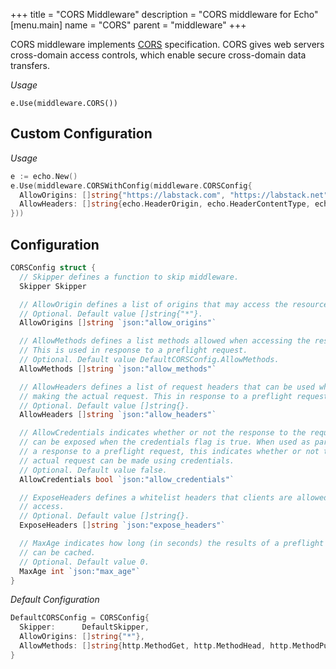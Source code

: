 +++
title = "CORS Middleware"
description = "CORS middleware for Echo"
[menu.main]
  name = "CORS"
  parent = "middleware"
+++

CORS middleware implements [CORS](http://www.w3.org/TR/cors) specification.
CORS gives web servers cross-domain access controls, which enable secure cross-domain
data transfers.

*Usage*

`e.Use(middleware.CORS())`

## Custom Configuration

*Usage*

```go
e := echo.New()
e.Use(middleware.CORSWithConfig(middleware.CORSConfig{
  AllowOrigins: []string{"https://labstack.com", "https://labstack.net"},
  AllowHeaders: []string{echo.HeaderOrigin, echo.HeaderContentType, echo.HeaderAccept},
}))
```

## Configuration

```go
CORSConfig struct {
  // Skipper defines a function to skip middleware.
  Skipper Skipper

  // AllowOrigin defines a list of origins that may access the resource.
  // Optional. Default value []string{"*"}.
  AllowOrigins []string `json:"allow_origins"`

  // AllowMethods defines a list methods allowed when accessing the resource.
  // This is used in response to a preflight request.
  // Optional. Default value DefaultCORSConfig.AllowMethods.
  AllowMethods []string `json:"allow_methods"`

  // AllowHeaders defines a list of request headers that can be used when
  // making the actual request. This in response to a preflight request.
  // Optional. Default value []string{}.
  AllowHeaders []string `json:"allow_headers"`

  // AllowCredentials indicates whether or not the response to the request
  // can be exposed when the credentials flag is true. When used as part of
  // a response to a preflight request, this indicates whether or not the
  // actual request can be made using credentials.
  // Optional. Default value false.
  AllowCredentials bool `json:"allow_credentials"`

  // ExposeHeaders defines a whitelist headers that clients are allowed to
  // access.
  // Optional. Default value []string{}.
  ExposeHeaders []string `json:"expose_headers"`

  // MaxAge indicates how long (in seconds) the results of a preflight request
  // can be cached.
  // Optional. Default value 0.
  MaxAge int `json:"max_age"`
}
```

*Default Configuration*

```go
DefaultCORSConfig = CORSConfig{
  Skipper:      DefaultSkipper,
  AllowOrigins: []string{"*"},
  AllowMethods: []string{http.MethodGet, http.MethodHead, http.MethodPut, http.MethodPatch, http.MethodPost, http.MethodDelete},
}
```
